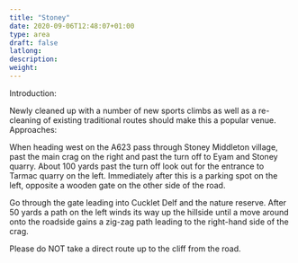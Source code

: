 ```yaml
---
title: "Stoney"
date: 2020-09-06T12:48:07+01:00
type: area
draft: false
latlong:
description:
weight:
---
```


Introduction:

Newly cleaned up with a number of new sports climbs as well as a re-cleaning of existing traditional routes should make this a popular venue.
Approaches:

When heading west on the A623 pass through Stoney Middleton village, past the main crag on the right and past the turn off to Eyam and Stoney quarry. About 100 yards past the turn off look out for the entrance to Tarmac quarry on the left. Immediately after this is a parking spot on the left, opposite a wooden gate on the other side of the road.

Go through the gate leading into Cucklet Delf and the nature reserve. After 50 yards a path on the left winds its way up the hillside until a move around onto the roadside gains a zig-zag path leading to the right-hand side of the crag.

Please do NOT take a direct route up to the cliff from the road.
